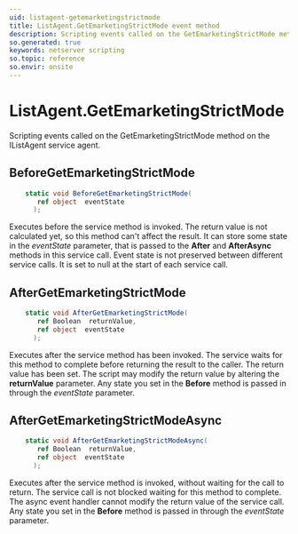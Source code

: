 ```yaml
---
uid: listagent-getemarketingstrictmode
title: ListAgent.GetEmarketingStrictMode event method
description: Scripting events called on the GetEmarketingStrictMode method on the ListAgent service agent.
so.generated: true
keywords: netserver scripting
so.topic: reference
so.envir: onsite
---
```

# ListAgent.GetEmarketingStrictMode

Scripting events called on the <see cref='M:IListAgent.GetEmarketingStrictMode'>GetEmarketingStrictMode</see> method on the <see cref='IListAgent'>IListAgent</see>  service agent.

## BeforeGetEmarketingStrictMode
```cs
    static void BeforeGetEmarketingStrictMode(
       ref object  eventState
      );
```
Executes before the service method is invoked.
The return value is not calculated yet, so this method can't affect the result.
It can store some state in the *eventState* parameter, that is passed to the **After** and **AfterAsync** methods in this service call.
Event state is not preserved between different service calls. It is set to null at the start of each service call.
## AfterGetEmarketingStrictMode
```cs
    static void AfterGetEmarketingStrictMode(
       ref Boolean  returnValue,
       ref object  eventState
      );
```
Executes after the service method has been invoked. The service waits for this method to complete before returning the result to the caller.
The return value has been set. The script may modify the return value by altering the **returnValue** parameter.
Any state you set in the **Before** method is passed in through the *eventState* parameter.
## AfterGetEmarketingStrictModeAsync
```cs
    static void AfterGetEmarketingStrictModeAsync(
       ref Boolean  returnValue,
       ref object  eventState
      );
```
Executes after the service method is invoked, without waiting for the call to return.
The service call is not blocked waiting for this method to complete.
The async event handler cannot modify the return value of the service call.
Any state you set in the **Before** method is passed in through the *eventState* parameter.

